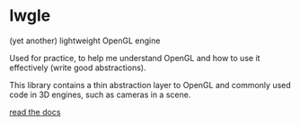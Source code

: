 # lwgle
(yet another) lightweight OpenGL engine

Used for practice, to help me understand OpenGL and how to use it effectively (write good abstractions).

This library contains a thin abstraction layer to OpenGL and commonly used code in 3D engines, such as cameras in a scene. 

[read the docs](docs/README.md)